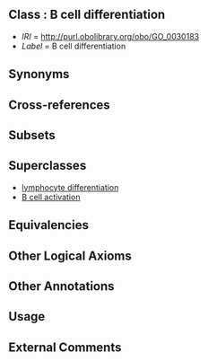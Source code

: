 
## Class : B cell differentiation

 * *IRI* = http://purl.obolibrary.org/obo/GO_0030183
 * *Label* = B cell differentiation

## Synonyms


## Cross-references


## Subsets


## Superclasses

 * [lymphocyte differentiation](../../GO/98/GO_0030098.md)
 * [B cell activation](../../GO/13/GO_0042113.md)

## Equivalencies


## Other Logical Axioms


## Other Annotations


## Usage


## External Comments

